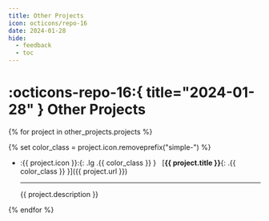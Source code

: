 ```yaml
---
title: Other Projects
icon: octicons/repo-16
date: 2024-01-28
hide:
  - feedback
  - toc
---
```


# :octicons-repo-16:{ title="2024-01-28" } Other Projects

<div class="grid cards" markdown>

{% for project in other_projects.projects %}

  {% set color_class = project.icon.removeprefix("simple-") %}

  - :{{ project.icon }}:{: .lg .{{ color_class }} } &nbsp; [**{{ project.title }}**{: .{{ color_class }} }]({{ project.url }})

    ---

    {{ project.description }}

{% endfor %}

</div>
